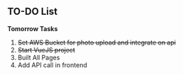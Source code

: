 ## TO-DO List

**Tomorrow Tasks**
1. ~~Set AWS Bucket for photo upload and integrate on api~~
2. ~~Start VueJS project~~
3. Built All Pages
4. Add API call in frontend
